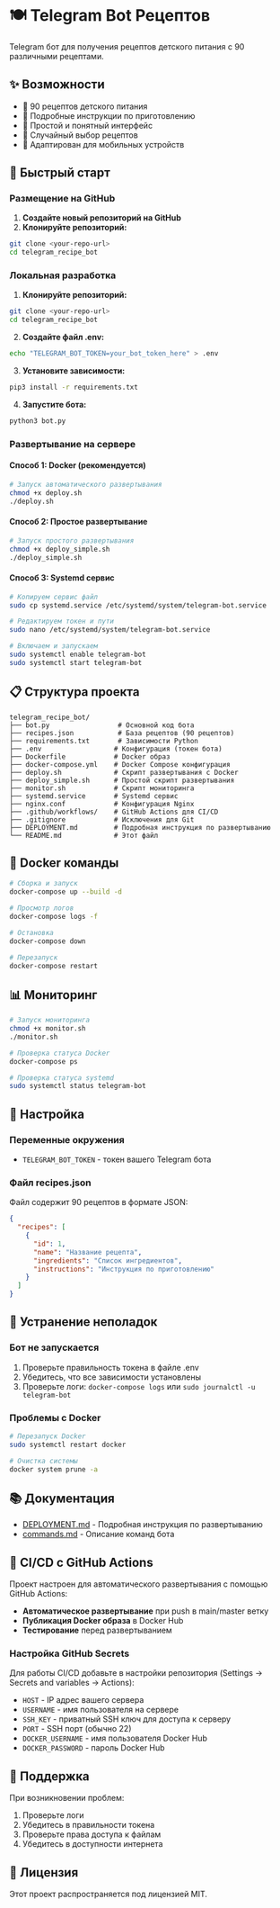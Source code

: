 # 🍽️ Telegram Bot Рецептов

Telegram бот для получения рецептов детского питания с 90 различными рецептами.

## ✨ Возможности

- 📖 90 рецептов детского питания
- 🥘 Подробные инструкции по приготовлению
- 🎯 Простой и понятный интерфейс
- 🔄 Случайный выбор рецептов
- 📱 Адаптирован для мобильных устройств

## 🚀 Быстрый старт

### Размещение на GitHub

1. **Создайте новый репозиторий на GitHub**
2. **Клонируйте репозиторий:**
```bash
git clone <your-repo-url>
cd telegram_recipe_bot
```

### Локальная разработка

1. **Клонируйте репозиторий:**
```bash
git clone <your-repo-url>
cd telegram_recipe_bot
```

2. **Создайте файл .env:**
```bash
echo "TELEGRAM_BOT_TOKEN=your_bot_token_here" > .env
```

3. **Установите зависимости:**
```bash
pip3 install -r requirements.txt
```

4. **Запустите бота:**
```bash
python3 bot.py
```

### Развертывание на сервере

#### Способ 1: Docker (рекомендуется)

```bash
# Запуск автоматического развертывания
chmod +x deploy.sh
./deploy.sh
```

#### Способ 2: Простое развертывание

```bash
# Запуск простого развертывания
chmod +x deploy_simple.sh
./deploy_simple.sh
```

#### Способ 3: Systemd сервис

```bash
# Копируем сервис файл
sudo cp systemd.service /etc/systemd/system/telegram-bot.service

# Редактируем токен и пути
sudo nano /etc/systemd/system/telegram-bot.service

# Включаем и запускаем
sudo systemctl enable telegram-bot
sudo systemctl start telegram-bot
```

## 📋 Структура проекта

```
telegram_recipe_bot/
├── bot.py                 # Основной код бота
├── recipes.json           # База рецептов (90 рецептов)
├── requirements.txt       # Зависимости Python
├── .env                  # Конфигурация (токен бота)
├── Dockerfile            # Docker образ
├── docker-compose.yml    # Docker Compose конфигурация
├── deploy.sh             # Скрипт развертывания с Docker
├── deploy_simple.sh      # Простой скрипт развертывания
├── monitor.sh            # Скрипт мониторинга
├── systemd.service       # Systemd сервис
├── nginx.conf            # Конфигурация Nginx
├── .github/workflows/    # GitHub Actions для CI/CD
├── .gitignore            # Исключения для Git
├── DEPLOYMENT.md         # Подробная инструкция по развертыванию
└── README.md             # Этот файл
```

## 🐳 Docker команды

```bash
# Сборка и запуск
docker-compose up --build -d

# Просмотр логов
docker-compose logs -f

# Остановка
docker-compose down

# Перезапуск
docker-compose restart
```

## 📊 Мониторинг

```bash
# Запуск мониторинга
chmod +x monitor.sh
./monitor.sh

# Проверка статуса Docker
docker-compose ps

# Проверка статуса systemd
sudo systemctl status telegram-bot
```

## 🔧 Настройка

### Переменные окружения

- `TELEGRAM_BOT_TOKEN` - токен вашего Telegram бота

### Файл recipes.json

Файл содержит 90 рецептов в формате JSON:
```json
{
  "recipes": [
    {
      "id": 1,
      "name": "Название рецепта",
      "ingredients": "Список ингредиентов",
      "instructions": "Инструкция по приготовлению"
    }
  ]
}
```

## 🚨 Устранение неполадок

### Бот не запускается

1. Проверьте правильность токена в файле .env
2. Убедитесь, что все зависимости установлены
3. Проверьте логи: `docker-compose logs` или `sudo journalctl -u telegram-bot`

### Проблемы с Docker

```bash
# Перезапуск Docker
sudo systemctl restart docker

# Очистка системы
docker system prune -a
```

## 📚 Документация

- [DEPLOYMENT.md](DEPLOYMENT.md) - Подробная инструкция по развертыванию
- [commands.md](commands.md) - Описание команд бота

## 🔄 CI/CD с GitHub Actions

Проект настроен для автоматического развертывания с помощью GitHub Actions:

- **Автоматическое развертывание** при push в main/master ветку
- **Публикация Docker образа** в Docker Hub
- **Тестирование** перед развертыванием

### Настройка GitHub Secrets

Для работы CI/CD добавьте в настройки репозитория (Settings → Secrets and variables → Actions):

- `HOST` - IP адрес вашего сервера
- `USERNAME` - имя пользователя на сервере
- `SSH_KEY` - приватный SSH ключ для доступа к серверу
- `PORT` - SSH порт (обычно 22)
- `DOCKER_USERNAME` - имя пользователя Docker Hub
- `DOCKER_PASSWORD` - пароль Docker Hub

## 🤝 Поддержка

При возникновении проблем:
1. Проверьте логи
2. Убедитесь в правильности токена
3. Проверьте права доступа к файлам
4. Убедитесь в доступности интернета

## 📄 Лицензия

Этот проект распространяется под лицензией MIT.
